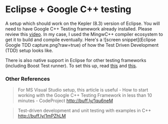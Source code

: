 Eclipse + Google C++ testing
=============

A setup which should work on the Kepler (8.3) version of Eclipse. 
You will need to have Google C++ Testing framework already installed. 
Please review this [video](https://www.youtube.com/watch?v=ukF3kUH1kxM).
In my case, I used the MingwC++ compiler ecosystem to get it to build and compile eventually.
Here's a ![screen snippet](Eclipse Google TDD capture.png?raw=true) of how the Test Driven Development (TDD) setup looks like.

There is also native support in Eclipse for other testing frameworks (including Boost Test runner). 
To set this up, read [this](http://feelings-erased.blogspot.in/2012/07/eclipse-juno-has-landed-with-unit.html) and [this](http://www.eclipse.org/forums/index.php/t/512946/).

### Other References ###
> For MS Visual Studio setup, this article is useful - How to start working with the Google C++ Testing Framework in less than 10 minutes - CodeProject http://buff.ly/1qu6neM

> Test-driven development and unit testing with examples in C++ http://buff.ly/1mPZhLM 


